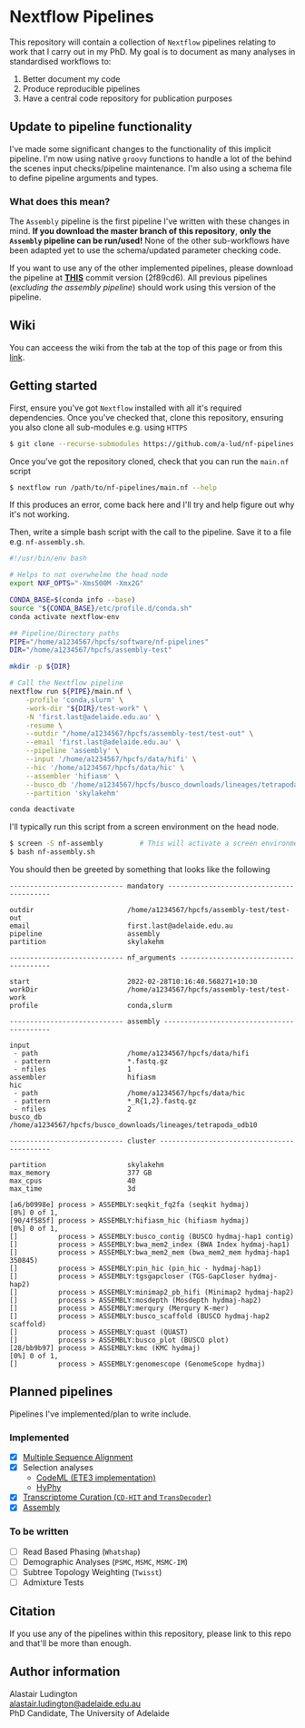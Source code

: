 # Nextflow Pipelines

This repository will contain a collection of `Nextflow` pipelines relating to
work that I carry out in my PhD. My goal is to document as many analyses in
standardised workflows to:

1. Better document my code
2. Produce reproducible pipelines
3. Have a central code repository for publication purposes

## Update to pipeline functionality

I've made some significant changes to the functionality of this implicit
pipeline. I'm now using native `groovy` functions to handle a lot of the
behind the scenes input checks/pipeline maintenance. I'm also using a
schema file to define pipeline arguments and types.

### What does this mean?

The `Assembly` pipeline is the first pipeline I've written with these
changes in mind. **If you download the master branch of this repository**,
**only the `Assembly` pipeline can be run/used!** None of the other sub-workflows
have been adapted yet to use the schema/updated parameter checking code.

If you want to use any of the other implemented pipelines, please
download the pipeline at **[THIS][version]** commit version (2f89cd6).
All previous pipelines (*excluding the assembly pipeline*) should work
using this version of the pipeline.

## Wiki

You can acceess the wiki from the tab at the top of this page or from this [link][link].


## Getting started

First, ensure you've got `Nextflow` installed with all it's required dependencies. Once you've
checked that, clone this repository, ensuring you also clone all sub-modules e.g. using `HTTPS`

```bash
$ git clone --recurse-submodules https://github.com/a-lud/nf-pipelines.git
```

Once you've got the repository cloned, check that you can run the `main.nf` script

```bash
$ nextflow run /path/to/nf-pipelines/main.nf --help
```

If this produces an error, come back here and I'll try and help figure out why it's not working.


Then, write a simple bash script with the call to the pipeline. Save it to a file e.g.
`nf-assembly.sh`.

```bash
#!/usr/bin/env bash

# Helps to not overwhelme the head node
export NXF_OPTS="-Xms500M -Xmx2G"

CONDA_BASE=$(conda info --base)
source "${CONDA_BASE}/etc/profile.d/conda.sh"
conda activate nextflow-env

## Pipeline/Directory paths
PIPE="/home/a1234567/hpcfs/software/nf-pipelines"
DIR="/home/a1234567/hpcfs/assembly-test"

mkdir -p ${DIR}

# Call the Nextflow pipeline
nextflow run ${PIPE}/main.nf \
    -profile 'conda,slurm' \
    -work-dir "${DIR}/test-work" \
    -N 'first.last@adelaide.edu.au' \
    -resume \
    --outdir "/home/a1234567/hpcfs/assembly-test/test-out" \
    --email 'first.last@adelaide.edu.au' \
    --pipeline 'assembly' \
    --input '/home/a1234567/hpcfs/data/hifi' \
    --hic '/home/a1234567/hpcfs/data/hic' \
    --assembler 'hifiasm' \
    --busco_db '/home/a1234567/hpcfs/busco_downloads/lineages/tetrapoda_odb10' \
    --partition 'skylakehm'

conda deactivate
```

I'll typically run this script from a screen environment on the head node.

```bash
$ screen -S nf-assembly         # This will activate a screen environment
$ bash nf-assembly.sh
```

You should then be greeted by something that looks like the following

```
---------------------------- mandatory -----------------------------------------

outdir                       /home/a1234567/hpcfs/assembly-test/test-out
email                        first.last@adelaide.edu.au
pipeline                     assembly
partition                    skylakehm

---------------------------- nf_arguments --------------------------------------

start                        2022-02-28T10:16:40.568271+10:30
workDir                      /home/a1234567/hpcfs/assembly-test/test-work
profile                      conda,slurm

---------------------------- assembly ------------------------------------------

input
 - path                      /home/a1234567/hpcfs/data/hifi
 - pattern                   *.fastq.gz
 - nfiles                    1
assembler                    hifiasm
hic
 - path                      /home/a1234567/hpcfs/data/hic
 - pattern                   *_R{1,2}.fastq.gz
 - nfiles                    2
busco_db                     /home/a1234567/hpcfs/busco_downloads/lineages/tetrapoda_odb10

---------------------------- cluster -------------------------------------------

partition                    skylakehm
max_memory                   377 GB
max_cpus                     40
max_time                     3d

[a6/b0998e] process > ASSEMBLY:seqkit_fq2fa (seqkit hydmaj)                   [0%] 0 of 1,
[90/4f585f] process > ASSEMBLY:hifiasm_hic (hifiasm hydmaj)                   [0%] 0 of 1,
[]          process > ASSEMBLY:busco_contig (BUSCO hydmaj-hap1 contig)
[]          process > ASSEMBLY:bwa_mem2_index (BWA Index hydmaj-hap1)
[]          process > ASSEMBLY:bwa_mem2_mem (bwa_mem2_mem hydmaj-hap1 350845)
[]          process > ASSEMBLY:pin_hic (pin_hic - hydmaj-hap1)
[]          process > ASSEMBLY:tgsgapcloser (TGS-GapCloser hydmaj-hap2)
[]          process > ASSEMBLY:minimap2_pb_hifi (Minimap2 hydmaj-hap2)
[]          process > ASSEMBLY:mosdepth (Mosdepth hydmaj-hap2)
[]          process > ASSEMBLY:merqury (Merqury K-mer)
[]          process > ASSEMBLY:busco_scaffold (BUSCO hydmaj-hap2 scaffold)
[]          process > ASSEMBLY:quast (QUAST)
[]          process > ASSEMBLY:busco_plot (BUSCO plot)
[28/bb9b97] process > ASSEMBLY:kmc (KMC hydmaj)                               [0%] 0 of 1,
[]          process > ASSEMBLY:genomescope (GenomeScope hydmaj)
```

## Planned pipelines

Pipelines I've implemented/plan to write include.

### Implemented
- [x] [Multiple Sequence Alignment][MSA]
- [x] Selection analyses
  - [CodeML (ETE3 implementation)][ETE]
  - [HyPhy][HYPHY]
- [x] [Transcriptome Curation (`CD-HIT` and `TransDecoder`)][TRAN]
- [x] [Assembly][ASSEMBLY]

### To be written
- [ ] Read Based Phasing (`Whatshap`)
- [ ] Demographic Analyses (`PSMC`, `MSMC`, `MSMC-IM`)
- [ ] Subtree Topology Weighting (`Twisst`)
- [ ] Admixture Tests

## Citation

If you use any of the pipelines within this repository, please link to this
repo and that'll be more than enough.

## Author information

Alastair Ludington  
alastair.ludington@adelaide.edu.au  
PhD Candidate, The University of Adelaide

[MSA]: https://github.com/a-lud/nf-pipelines/wiki/Multiple-Sequence-Alignment
[ETE]: https://github.com/a-lud/nf-pipelines/wiki/CodeML---ETE3-implementation
[HYPHY]: https://github.com/a-lud/nf-pipelines/wiki/HyPhy
[TRAN]: https://github.com/a-lud/nf-pipelines/wiki/Trascriptome-Curation
[ASSEMBLY]: https://github.com/a-lud/nf-pipelines/wiki/Genome-Assembly
[version]: https://github.com/a-lud/nf-pipelines/tree/2f89cd605320afe77ce384743ff6cd840ba38bde
[link]: https://github.com/a-lud/nf-pipelines/wiki